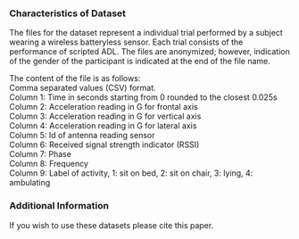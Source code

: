 ### Characteristics of Dataset

The files for the dataset represent a individual trial performed by a subject wearing 
a wireless batteryless sensor. Each trial consists of the performance of scripted ADL. 
The files are anonymized; however, indication of the gender of the participant is 
indicated at the end of the file name.

The content of the file is as follows:  
Comma separated values (CSV) format.  
Column 1: Time in seconds starting from 0 rounded to the closest 0.025s  
Column 2: Acceleration reading in G for frontal axis  
Column 3: Acceleration reading in G for vertical axis  
Column 4: Acceleration reading in G for lateral axis  
Column 5: Id of antenna reading sensor  
Column 6: Received signal strength indicator (RSSI)   
Column 7: Phase  
Column 8: Frequency  
Column 9: Label of activity, 1: sit on bed, 2: sit on chair, 3: lying, 4: ambulating

### Additional Information

If you wish to use these datasets please cite this paper.
